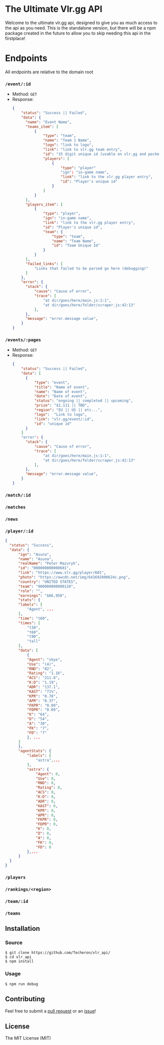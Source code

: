 # The Ultimate Vlr.gg API
Welcome to the ultimate vlr.gg api, designed to give you as much access to the api as you need.
This is the standalone version, but there will be a npm package created in the future to allow you to skip needing this api in the firstplace!
# Endpoints

All endpoints are relative to the domain root

### `/event/:id`
- Method: `GET`
- Response:
  ```json
  {
      "status": "Success || Failed",
      "data": {
        "name": "Event Name",
        "teams_item": [
            {
                "type": "team",
                "name": "Team 1 Name",
                "logo": "link to logo",
                "link": "link to vlr.gg team entry",
                "id": "15 digit unique id (usable on vlr.gg and pocketbase)",
                "players": [
                    {
                        "type": "player"
                        "ign": "in-game name",
                        "link": "link to the vlr.gg player entry",
                        "id": "Player's unique id"
                    }
                ]
            }
        ],
        "players_item": [
            {
                "type": "player",
                "ign": "in-game name",
                "link": "link to the vlr.gg player entry",
                "id": "Player's unique id",
                "team": {
                    "type": "team",
                    "name": "Team Name",
                    "id": "Team Unique Id"
                }
            }
        ],
        "failed_links": [
            "Links that failed to be parsed go here (debugging)"
        ]
      },
      "error": {
        "stack": {
            "cause": "Cause of error",
            "trace": [
                "at dir/goes/here/main.js:1:1",
                "at dir/goes/here/folder/scraper.js:42:13"
            ],
        },
        "message": "error.message value",
      }
  }
  ```
### `/events/:pages`
- Method: `GET`
- Response:
  ```json
  {
      "status": "Success || Failed",
      "data": [
        {
            "type": "event",
            "title": "Name of event",
            "name": "Name of event",
            "date": "Date of event",
            "status": "ongoing || completed || upcoming",
            "prize": "$1.111 || TBD",
            "region": "EU || US || etc...",
            "logo":  "Link to logo",
            "link": "vlr.gg/event/:id",
            "id": "unique id"
        }
      ]
      "error": {
        "stack": {
            "cause": "Cause of error",
            "trace": [
                "at dir/goes/here/main.js:1:1",
                "at dir/goes/here/folder/scraper.js:42:13"
            ],
        },
        "message": "error.message value",
      }
  }
  ```
### `/match/:id`
### `/matches`
### `/news`
### `/player/:id`

  ```json
{
    "status": "Success",
    "data": {
        "ign": "Asuna",
        "name": "Asuna",
        "realName": "Peter Mazuryk",
        "id": "000000000000601",
        "link": "https://www.vlr.gg/player/601",
        "photo": "https://owcdn.net/img/641692800624c.png",
        "country": "UNITED STATES",
        "team": "000000000000120",
        "role": "",
        "earnings": "$66,950",
        "stats": {
        "labels": [
            "Agent", ...
        ],
        "time": "t60",
        "times": [
            "t30",
            "t60",
            "t90",
            "tall"
        ],
        "data": [
            {
            "Agent": "skye",
            "Use": "(4)",
            "RND": "82",
            "Rating": "1.16",
            "ACS": "211.8",
            "K:D": "1.19",
            "ADR": "137.1",
            "KAST": "71%",
            "KPR": "0.78",
            "APR": "0.37",
            "FKPR": "0.09",
            "FDPR": "0.09",
            "K": "64",
            "D": "54",
            "A": "30",
            "FK": "7",
            "FD": "7"
            }, ...
        ]
        },
        "agentStats": {
            "labels": [
                "astra",...
            ],
            "astra": {
                "Agent": 0,
                "Use": 0,
                "RND": 0,
                "Rating": 0,
                "ACS": 0,
                "K:D": 0,
                "ADR": 0,
                "KAST": 0,
                "KPR": 0,
                "APR": 0,
                "FKPR": 0,
                "FDPR": 0,
                "K": 0,
                "D": 0,
                "A": 0,
                "FK": 0,
                "FD": 0
            },...
        }
    }
}
  ```
### `/players`

### `/rankings/<region>`

### `/team/:id`

### `/teams`

## Installation

### Source

```
$ git clone https://github.com/Techeron/vlr_api/
$ cd vlr_api
$ npm install
```

### Usage

```
$ npm run debug
```

## Contributing

Feel free to submit a [pull request](https://github.com/Techeron/vlr_api/pull/new/master) or an [issue](https://github.com/Techeron/vlr_api/issues/new)!

## License

The MIT License (MIT)
